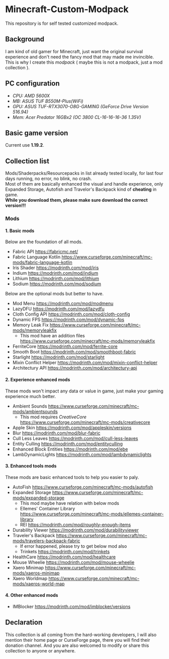 # Minecraft-Custom-Modpack
This repository is for self tested customized modpack.

## Background
  I am kind of old gamer for Minecraft, just want the original survival experience and don't need the fancy mod that may made me invincible.  
  This is why I create this *modpack* ( maybe this is not a modpack, just a mod collection ).

## PC configuration
  - *CPU: AMD 5600X*
  - *MB: ASUS TUF B550M-Plus(WiFi)*
  - *GPU: ASUS TUF-RTX3070-O8G-GAMING (GeForce Drive Version 516.94)*
  - *Mem: Acer Predator 16GBx2 (OC 3800 CL-16-16-16-36 1.35V)*

## Basic game version
  Current use **1.19.2**.
  
## Collection list
   Mods/Shaderpacks/Resourcepacks in list already tested locally, for last four days running, no error, no blink, no crash.  
   Most of them are basically enhanced the visual and handle experience, only Expanded Storage, Autofish and Travelor's Backpack kind of **cheating** in game.  
   **While you download them, please make sure download the correct version!!!**

   
### Mods  

#### 1. Basic mods
  
  Below are the foundation of all mods.  
  - Fabric API  https://fabricmc.net/  
  - Fabric Language Kotlin  https://www.curseforge.com/minecraft/mc-mods/fabric-language-kotlin  
  - Iris Shader https://modrinth.com/mod/iris  
  - Indium  https://modrinth.com/mod/indium  
  - Lithium https://modrinth.com/mod/lithium  
  - Sodium  https://modrinth.com/mod/sodium  
  
  Below are the optional mods but better to have.  
  - Mod Menu  https://modrinth.com/mod/modmenu  
  - LazyDFU https://modrinth.com/mod/lazydfu  
  - Cloth Config API  https://modrinth.com/mod/cloth-config  
  - Dynamic FPS https://modrinth.com/mod/dynamic-fps  
  - Memory Leak Fix https://www.curseforge.com/minecraft/mc-mods/memoryleakfix  
    - This mod have an addition files https://www.curseforge.com/minecraft/mc-mods/memoryleakfix  
  - FerriteCore https://modrinth.com/mod/ferrite-core  
  - Smooth Boot https://modrinth.com/mod/smoothboot-fabric  
  - Starlight https://modrinth.com/mod/starlight  
  - Mixin Conflict Helper https://modrinth.com/mod/mixin-conflict-helper  
  - Architectury API  https://modrinth.com/mod/architectury-api  
  
#### 2. Experience enhanced mods  
  These mods won't impact any data or value in game, just make your gaming experience much better.  
  - Ambient Sounds  https://www.curseforge.com/minecraft/mc-mods/ambientsounds
    - This mod requires *CreativeCore*  https://www.curseforge.com/minecraft/mc-mods/creativecore
  - Apple Skin  https://modrinth.com/mod/appleskin/versions
  - Blur  https://modrinth.com/mod/blur-fabric  
  - Cull Less Leaves  https://modrinth.com/mod/cull-less-leaves  
  - Entity Culling  https://modrinth.com/mod/entityculling  
  - Enhanced Block Entities https://modrinth.com/mod/ebe  
  - LambDynamicLights https://modrinth.com/mod/lambdynamiclights  
  
#### 3. Enhanced tools mods  
  These mods are basic enhanced tools to help you easier to paly.  
  - AutoFish  https://www.curseforge.com/minecraft/mc-mods/autofish  
  - Expanded Storage  https://www.curseforge.com/minecraft/mc-mods/expanded-storage  
    - This mod maybe have relation with below mods  
    - Ellemes' Container Library  https://www.curseforge.com/minecraft/mc-mods/ellemes-container-library  
    - REI https://modrinth.com/mod/roughly-enough-items  
  - Durability Viewer https://modrinth.com/mod/durabilityviewer  
  - Traveler's Backpack https://www.curseforge.com/minecraft/mc-mods/travelers-backpack-fabric  
    - If error happened, please try to get below mod also  
    - Trinkets  https://modrinth.com/mod/trinkets  
  - HealthCare  https://modrinth.com/mod/healthcare  
  - Mouse Wheelie https://modrinth.com/mod/mouse-wheelie  
  - Xaero Minimap https://www.curseforge.com/minecraft/mc-mods/xaeros-minimap  
  - Xaero Worldmap  https://www.curseforge.com/minecraft/mc-mods/xaeros-world-map  
  
#### 4. Other enhanced mods  
  - IMBlocker https://modrinth.com/mod/imblocker/versions  

## Declaration
  This collection is all coming from the hard-working developers, I will also mention their home page or CurseForge page, there you will find their donation channel.
  And you are also welcomed to modify or share this collection to anyone or anywhere.
